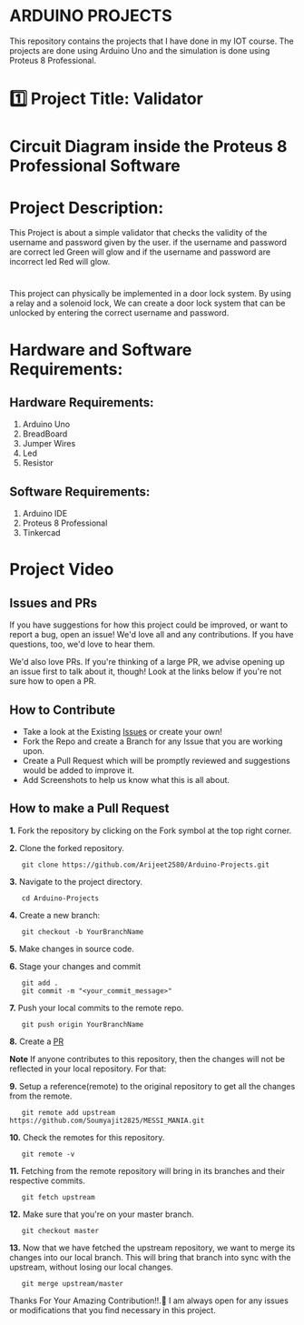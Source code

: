 # ARDUINO PROJECTS
This repository contains the projects that I have done in my IOT course. The projects are done using Arduino Uno and the simulation is done using Proteus 8 Professional.

# 1️⃣ Project Title: Validator
# Circuit Diagram inside the Proteus 8 Professional Software


# Project Description:
This Project is about a simple validator that checks the validity of the username and password given by the user.
if the username and password are correct led Green will glow and if the username and password are incorrect led Red will glow.
#
This project can physically be implemented in a door lock system.
By using a relay and a solenoid lock, We can create a door lock system that can be unlocked by entering the correct username and password.

# Hardware and Software Requirements:
## Hardware Requirements:
1. Arduino Uno
2. BreadBoard
3. Jumper Wires
4. Led
5. Resistor
## Software Requirements:
1. Arduino IDE
2. Proteus 8 Professional
3. Tinkercad

# Project Video


## Issues and PRs

If you have suggestions for how this project could be improved, or want to report a bug, open an issue! We'd love all and any contributions. If you have questions, too, we'd love to hear them.

We'd also love PRs. If you're thinking of a large PR, we advise opening up an issue first to talk about it, though! Look at the links below if you're not sure how to open a PR.

## How to Contribute

- Take a look at the Existing [Issues](https://github.com/Arijeet2580/Arduino-Projects/issues) or create your own!
- Fork the Repo and create a Branch for any Issue that you are working upon.
- Create a Pull Request which will be promptly reviewed and suggestions would be added to improve it.
- Add Screenshots to help us know what this is all about.

## How to make a Pull Request

**1.** Fork the repository by clicking on the Fork symbol at the top right corner.

**2.** Clone the forked repository.

```
   git clone https://github.com/Arijeet2580/Arduino-Projects.git
```

**3.** Navigate to the project directory.

```
   cd Arduino-Projects
```

**4.** Create a new branch:

```
   git checkout -b YourBranchName
```

**5.** Make changes in source code.

**6.** Stage your changes and commit

```
   git add .
   git commit -m "<your_commit_message>"
```

**7.** Push your local commits to the remote repo.

```
   git push origin YourBranchName
```

**8.** Create a [PR](https://help.github.com/en/github/collaborating-with-issues-and-pull-requests/creating-a-pull-request)

**Note** If anyone contributes to this repository, then the changes will not be reflected in your local repository. For that:

**9.** Setup a reference(remote) to the original repository to get all the changes from the remote.

```
   git remote add upstream https://github.com/Soumyajit2825/MESSI_MANIA.git
```

**10.** Check the remotes for this repository.

```
   git remote -v
```

**11.** Fetching from the remote repository will bring in its branches and their respective commits.

```
   git fetch upstream
```

**12.** Make sure that you're on your master branch.

```
   git checkout master
```

**13.** Now that we have fetched the upstream repository, we want to merge its changes into our local branch. This will bring that branch into sync with the upstream, without losing our local changes.

```
   git merge upstream/master
```

Thanks For Your Amazing Contribution!!.🙂
I am always open for any issues or modifications that you find necessary in this project.
